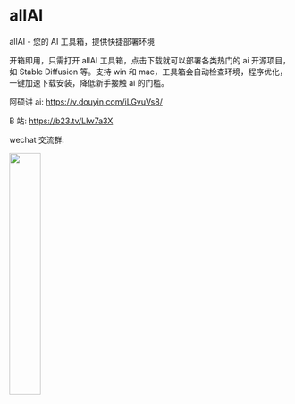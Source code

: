 # allAI

allAI - 您的 AI 工具箱，提供快捷部署环境

开箱即用，只需打开 allAI 工具箱，点击下载就可以部署各类热门的 ai 开源项目，如 Stable Diffusion 等。支持 win 和 mac，工具箱会自动检查环境，程序优化，一键加速下载安装，降低新手接触 ai 的门槛。

阿硕讲 ai: https://v.douyin.com/iLGvuVs8/

B 站: https://b23.tv/LIw7a3X

wechat 交流群:

<img src="https://github.com/OceanNg529/allAI/assets/49863683/0b779afd-cd8b-414a-8949-2c001b1ecf67" width="33.333333%">


